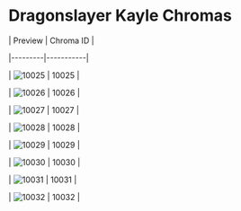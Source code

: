 # Dragonslayer Kayle Chromas


| Preview | Chroma ID |

|---------|-----------|

| ![10025](https://raw.communitydragon.org/latest/plugins/rcp-be-lol-game-data/global/default/v1/champion-chroma-images/10/10025.png) | 10025 |

| ![10026](https://raw.communitydragon.org/latest/plugins/rcp-be-lol-game-data/global/default/v1/champion-chroma-images/10/10026.png) | 10026 |

| ![10027](https://raw.communitydragon.org/latest/plugins/rcp-be-lol-game-data/global/default/v1/champion-chroma-images/10/10027.png) | 10027 |

| ![10028](https://raw.communitydragon.org/latest/plugins/rcp-be-lol-game-data/global/default/v1/champion-chroma-images/10/10028.png) | 10028 |

| ![10029](https://raw.communitydragon.org/latest/plugins/rcp-be-lol-game-data/global/default/v1/champion-chroma-images/10/10029.png) | 10029 |

| ![10030](https://raw.communitydragon.org/latest/plugins/rcp-be-lol-game-data/global/default/v1/champion-chroma-images/10/10030.png) | 10030 |

| ![10031](https://raw.communitydragon.org/latest/plugins/rcp-be-lol-game-data/global/default/v1/champion-chroma-images/10/10031.png) | 10031 |

| ![10032](https://raw.communitydragon.org/latest/plugins/rcp-be-lol-game-data/global/default/v1/champion-chroma-images/10/10032.png) | 10032 |